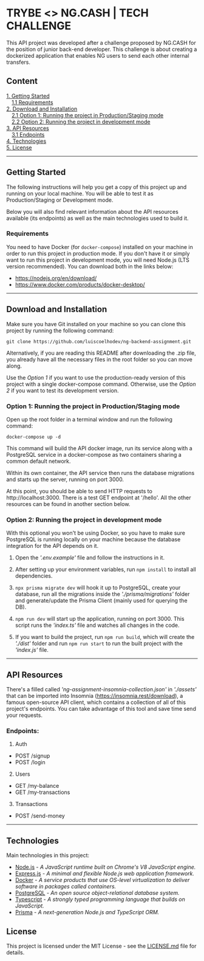 # TRYBE <> NG.CASH | TECH CHALLENGE

This API project was developed after a challenge proposed by NG.CASH for the position of junior back-end developer. This challenge is about creating a dockerized application that enables NG users to send each other internal transfers.

## Content
[1. Getting Started](#getting-started)   
&emsp;[1.1 Requirements](#requirements)   
[2. Download and Installation](#download-and-installation)   
&emsp;[2.1 Option 1: Running the project in Production/Staging mode](#option-1-running-the-project-in-productionstaging-mode)    
&emsp;[2.2 Option 2: Running the project in development mode](#option-2-running-the-project-in-development-mode)   
[3. API Resources](#api-resources)   
&emsp;[3.1 Endpoints](#endpoints)   
[4. Technologies](#technologies)   
[5. License](#license)   

---

## Getting Started

The following instructions will help you get a copy of this project up and running on your local machine. You will be able to test it as Production/Staging or Development mode.

Below you will also find relevant information about the API resources available (its endpoints) as well as the main technologies used to build it.

### Requirements

You need to have Docker (for ```docker-compose```) installed on your machine in order to run this project in production mode. If you don't have it or simply want to run this project in development mode, you will need Node.js (LTS version recommended). You can download both in the links below:

- https://nodejs.org/en/download/
- https://www.docker.com/products/docker-desktop/

---

## Download and Installation

Make sure you have Git installed on your machine so you can clone this project by running the following command:
```
git clone https://github.com/luiscoelhodev/ng-backend-assignment.git
```

Alternatively, if you are reading this README after downloading the .zip file, you already have all the necessary files in the root folder so you can move along.

Use the *Option 1* if you want to use the production-ready version of this project with a single docker-compose command. Otherwise, use the *Option 2* if you want to test its development version.  

### Option 1: Running the project in Production/Staging mode

Open up the root folder in a terminal window and run the following command:
```
docker-compose up -d
```
This command will build the API docker image, run its service along with a PostgreSQL service in a docker-compose as two containers sharing a common default network. 

Within its own container, the API service then runs the database migrations and starts up the server, running on port 3000. 

At this point, you should be able to send HTTP requests to http://localhost:3000. There is a test GET endpoint at '/hello'. All the other resources can be found in another section below.

### Option 2: Running the project in development mode

With this optional you won't be using Docker, so you have to make sure PostgreSQL is running locally on your machine because the database integration for the API depends on it.

1. Open the *'.env.example'* file and follow the instructions in it.

2. After setting up your environment variables, run ``` npm install ``` to install all dependencies.

3. ```npx prisma migrate dev``` will hook it up to PostgreSQL, create your database, run all the migrations inside the *'./prisma/migrations'* folder and generate/update the Prisma Client (mainly used for querying the DB).

4. ```npm run dev``` will start up the application, running on port 3000. This script runs the *'index.ts'* file and watches all changes in the code.

5. If you want to build the project, run ```npm run build```, which will create the *'./dist'* folder and run ```npm run start``` to run the built project with the *'index.js'* file.
---

## API Resources  
There's a filled called *'ng-assignment-insomnia-collection.json'* in *'./assets'* that can be imported into Insomnia (https://insomnia.rest/download), a famous open-source API client, which contains a collection of all of this project's endpoints. You can take advantage of this tool and save time send your requests.  
### Endpoints:

1. Auth
- POST /signup
- POST /login

2. Users
- GET /my-balance
- GET /my-transactions

3. Transactions
- POST /send-money
---
## Technologies  
Main technologies in this project:
- [Node.js](https://nodejs.org/en/) - *A JavaScript runtime built on Chrome's V8 JavaScript engine.*
- [Express.js](https://expressjs.com/) - *A minimal and flexible Node.js web application framework.*
- [Docker](https://www.docker.com/) - *A service products that use OS-level virtualization to deliver software in packages called containers.*
- [PostgreSQL](https://www.postgresql.org/) - *An open source object-relational database system.*
- [Typescript](https://www.typescriptlang.org/) - *A strongly typed programming language that builds on JavaScript.*
- [Prisma](https://www.prisma.io/) - *A next-generation Node.js and TypeScript ORM.*

## License
This project is licensed under the MIT License - see the [LICENSE.md](LICENSE) file for details.
